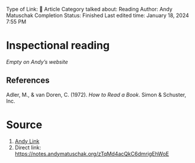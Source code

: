 Type of Link: 📝 Article
Category talked about: Reading
Author: Andy Matuschak
Completion Status: Finished
Last edited time: January 18, 2024 7:55 PM
# Inspectional reading
*Empty on Andy’s website*
## References
Adler, M., & van Doren, C. (1972). _How to Read a Book_. Simon & Schuster, Inc.
# Source
1. [Andy Link](https://notes.andymatuschak.org/About_these_notes?stackedNotes=z5E5QawiXCMbtNtupvxeoEX&stackedNotes=zKGjQtsTKgscAoq271ZzKqw&stackedNotes=zNQV445UEcyLXVsRVgoVSfv&stackedNotes=zFuk9QqspNYHAgvzZc33ZGH&stackedNotes=zDXBGEWk7msyonQ2Ngnrf8h&stackedNotes=zB74H9CuWrosEuqve7jZyCo&stackedNotes=zNhg2x8e6yHJXxf7GeBLu1R&stackedNotes=zGyuqjqaSGWzT9ndJJVxiaw&stackedNotes=zTqMd4acQkC6dmrigEhWoE)
2. Direct link: https://notes.andymatuschak.org/zTqMd4acQkC6dmrigEhWoE 